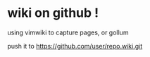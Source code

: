 # wiki on github !



using vimwiki to capture pages,
or gollum 

push it to https://github.com/user/repo.wiki.git
